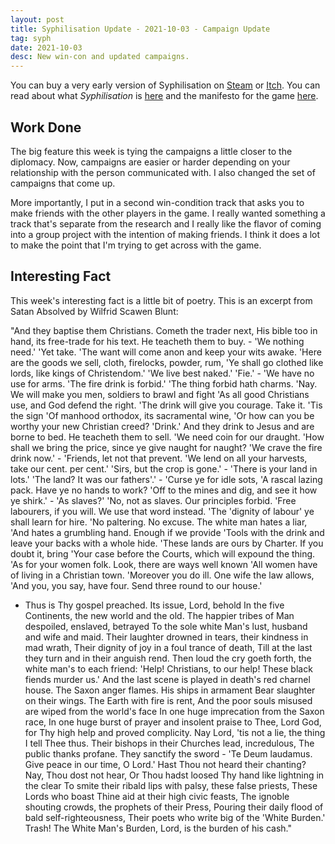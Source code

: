 ```yaml
---
layout: post
title: Syphilisation Update - 2021-10-03 - Campaign Update
tag: syph
date: 2021-10-03
desc: New win-con and updated campaigns.
---
```



You can buy a very early version of Syphilisation  on [Steam](https://store.steampowered.com/app/1712530/Nikhil_Murthys_Syphilisation/) or [Itch](https://whynotgames.itch.io/nikhil-murthys-syphilisation). You can read about what *Syphilisation* is [here](/blog/syph/announce) and the manifesto for the game [here](/blog/syph/newManifesto).

## Work Done

The big feature this week is tying the campaigns a little closer to the diplomacy. Now, campaigns are easier or harder depending on your relationship with the person communicated with. I also changed the set of campaigns that come up.


More importantly, I put in a second win-condition track that asks you to make friends with the other players in the game. I really wanted something a track that's separate from the research and I really like the flavor of coming into a group project with the intention of making friends. I think it does a lot to make the point that I'm trying to get across with the game.

## Interesting Fact

This week's interesting fact is a little bit of poetry. This is an excerpt from Satan Absolved by Wilfrid Scawen Blunt:


"And they baptise them Christians. Cometh the trader next,
His bible too in hand, its free-trade for his text.
He teacheth them to buy. - 'We nothing need.' 'Yet take.
'The want will come anon and keep your wits awake.
'Here are the goods we sell, cloth, firelocks, powder, rum,
'Ye shall go clothed like lords, like kings of Christendom.'
'We live best naked.' 'Fie.' - 'We have no use for arms.
'The fire drink is forbid.' 'The thing forbid hath charms.
'Nay. We will make you men, soldiers to brawl and fight
'As all good Christians use, and God defend the right.
'The drink will give you courage. Take it. 'Tis the sign
'Of manhood orthodox, its sacramental wine,
'Or how can you be worthy your new Christian creed?
'Drink.' And they drink to Jesus and are borne to bed.
He teacheth them to sell. 'We need coin for our draught.
'How shall we bring the price, since ye give naught for naught?
'We crave the fire drink now.' - 'Friends, let not that prevent.
'We lend on all your harvests, take our cent. per cent.'
'Sirs, but the crop is gone.' - 'There is your land in lots.'
'The land? It was our fathers'.' - 'Curse ye for idle sots,
'A rascal lazing pack. Have ye no hands to work?
'Off to the mines and dig, and see it how ye shirk.' - 
'As slaves?' 'No, not as slaves. Our principles forbid.
'Free labourers, if you will. We use that word instead.
'The 'dignity of labour' ye shall learn for hire.
'No paltering. No excuse. The white man hates a liar,
'And hates a grumbling hand. Enough if we provide
'Tools with the drink and leave your backs with a whole hide.
'These lands are ours by Charter. If you doubt it, bring
'Your case before the Courts, which will expound the thing.
'As for your women folk. Look, there are ways well known
'All women have of living in a Christian town.
'Moreover you do ill. One wife the law allows,
'And you, you say, have four. Send three round to our house.'
- Thus is Thy gospel preached. Its issue, Lord, behold
In the five Continents, the new world and the old.
The happier tribes of Man despoiled, enslaved, betrayed
To the sole white Man's lust, husband and wife and maid.
Their laughter drowned in tears, their kindness in mad wrath,
Their dignity of joy in a foul trance of death,
Till at the last they turn and in their anguish rend.
Then loud the cry goeth forth, the white man's to each friend:
'Help! Christians, to our help! These black fiends murder us.'
And the last scene is played in death's red charnel house.
The Saxon anger flames. His ships in armament
Bear slaughter on their wings. The Earth with fire is rent,
And the poor souls misused are wiped from the world's face
In one huge imprecation from the Saxon race,
In one huge burst of prayer and insolent praise to Thee,
Lord God, for Thy high help and proved complicity.
Nay Lord, 'tis not a lie, the thing I tell Thee thus.
Their bishops in their Churches lead, incredulous,
The public thanks profane. They sanctify the sword - 
'Te Deum laudamus. Give peace in our time, O Lord.'
Hast Thou not heard their chanting? Nay, Thou dost not hear,
Or Thou hadst loosed Thy hand like lightning in the clear
To smite their ribald lips with palsy, these false priests,
These Lords who boast Thine aid at their high civic feasts,
The ignoble shouting crowds, the prophets of their Press,
Pouring their daily flood of bald self-righteousness,
Their poets who write big of the 'White Burden.' Trash!
The White Man's Burden, Lord, is the burden of his cash."

